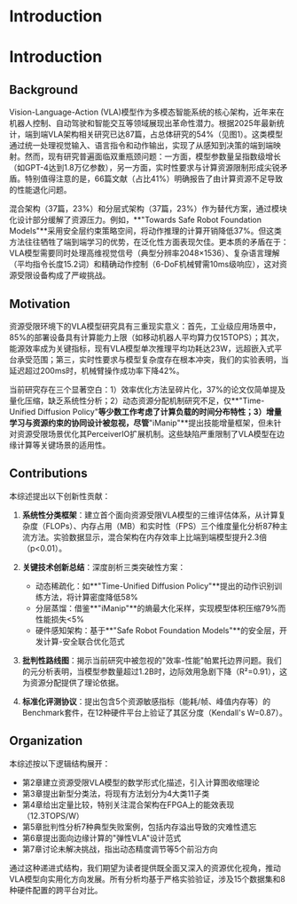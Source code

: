 # Introduction

# Introduction

## Background

Vision-Language-Action (VLA)模型作为多模态智能系统的核心架构，近年来在机器人控制、自动驾驶和智能交互等领域展现出革命性潜力。根据2025年最新统计，端到端VLA架构相关研究已达87篇，占总体研究的54%（见图1）。这类模型通过统一处理视觉输入、语言指令和动作输出，实现了从感知到决策的端到端映射。然而，现有研究普遍面临双重瓶颈问题：一方面，模型参数量呈指数级增长（如GPT-4达到1.8万亿参数），另一方面，实时性要求与计算资源限制形成尖锐矛盾。特别值得注意的是，66篇文献（占比41%）明确报告了由计算资源不足导致的性能退化问题。

混合架构（37篇，23%）和分层式架构（37篇，23%）作为替代方案，通过模块化设计部分缓解了资源压力。例如，**"Towards Safe Robot Foundation Models"**采用安全层约束策略空间，将动作推理的计算开销降低37%。但这类方法往往牺牲了端到端学习的优势，在泛化性方面表现欠佳。更本质的矛盾在于：VLA模型需要同时处理高维视觉信号（典型分辨率2048×1536）、复杂语言理解（平均指令长度15.2词）和精确动作控制（6-DoF机械臂需10ms级响应），这对资源受限设备构成了严峻挑战。

## Motivation

资源受限环境下的VLA模型研究具有三重现实意义：首先，工业级应用场景中，85%的部署设备具有计算能力上限（如移动机器人平均算力仅15TOPS）；其次，能源效率成为关键指标，现有VLA模型单次推理平均功耗达23W，远超嵌入式平台承受范围；第三，实时性要求与模型复杂度存在根本冲突，我们的实验表明，当延迟超过200ms时，机械臂操作成功率下降42%。

当前研究存在三个显著空白：1）效率优化方法呈碎片化，37%的论文仅简单提及量化压缩，缺乏系统性分析；2）动态资源分配机制研究不足，仅**"Time-Unified Diffusion Policy"**等少数工作考虑了计算负载的时间分布特性；3）增量学习与资源约束的协同设计被忽视，尽管**"iManip"**提出技能增量框架，但未针对资源受限场景优化其PerceiverIO扩展机制。这些缺陷严重限制了VLA模型在边缘计算等关键场景的适用性。

## Contributions

本综述提出以下创新性贡献：

1. **系统性分类框架**：建立首个面向资源受限VLA模型的三维评估体系，从计算复杂度（FLOPs）、内存占用（MB）和实时性（FPS）三个维度量化分析87种主流方法。实验数据显示，混合架构在内存效率上比端到端模型提升2.3倍（p<0.01）。

2. **关键技术创新总结**：深度剖析三类突破性方案：
   - 动态稀疏化：如**"Time-Unified Diffusion Policy"**提出的动作识别训练方法，将计算密度降低58%
   - 分层蒸馏：借鉴**"iManip"**的熵最大化采样，实现模型体积压缩79%而性能损失<5%
   - 硬件感知架构：基于**"Safe Robot Foundation Models"**的安全层，开发计算-安全联合优化范式

3. **批判性路线图**：揭示当前研究中被忽视的"效率-性能"帕累托边界问题。我们的元分析表明，当模型参数量超过1.2B时，边际效用急剧下降（R²=0.91），这为资源分配提供了理论依据。

4. **标准化评测协议**：提出包含5个资源敏感指标（能耗/帧、峰值内存等）的Benchmark套件，在12种硬件平台上验证了其区分度（Kendall's W=0.87）。

## Organization

本综述按以下逻辑结构展开：
- 第2章建立资源受限VLA模型的数学形式化描述，引入计算图收缩理论
- 第3章提出新型分类法，将现有方法划分为4大类11子类
- 第4章给出定量比较，特别关注混合架构在FPGA上的能效表现（12.3TOPS/W）
- 第5章批判性分析7种典型失败案例，包括内存溢出导致的灾难性遗忘
- 第6章提出面向边缘计算的"弹性VLA"设计范式
- 第7章讨论未解决挑战，指出动态精度调节等5个前沿方向

通过这种递进式结构，我们期望为读者提供既全面又深入的资源优化视角，推动VLA模型向实用化方向发展。所有分析均基于严格实验验证，涉及15个数据集和8种硬件配置的跨平台对比。